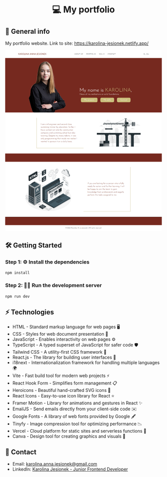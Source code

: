 # <p align="center">💻 My portfolio</p>

## 🚀 General info
My portfolio website.
Link to site: https://karolina-jesionek.netlify.app/

![Website Screenshot](https://github.com/takielunek/Portfolio/blob/857df9a95827d587374d9fffbe126f67e6aa241f/screenshot.png)

## 🛠️ Getting Started

### Step 1: ⚙️ Install the dependencies

```
npm install
```

### Step 2: 🏃‍♂️ Run the development server

```
npm run dev
```

## ⚡ Technologies
* HTML - Standard markup language for web pages 🖥️
* CSS - Styles for web document presentation 🎨
* JavaScript - Enables interactivity on web pages ⚙️
* TypeScript - A typed superset of JavaScript for safer code 🛡️
* Tailwind CSS - A utility-first CSS framework 🎨
* React.js - The library for building user interfaces 🔧
* i18next - Internationalization framework for handling multiple languages 🌍
* Vite - Fast build tool for modern web projects ⚡
* React Hook Form - Simplifies form management 📋
* Heroicons - Beautiful hand-crafted SVG icons 🦸
* React Icons - Easy-to-use icon library for React ⭐
* Framer Motion - Library for animations and gestures in React ✨
* EmailJS - Send emails directly from your client-side code ✉️
* Google Fonts - A library of web fonts provided by Google 🖋️
* Tinyfy - Image compression tool for optimizing performance 📉
* Vercel - Cloud platform for static sites and serverless functions 🚀
* Canva - Design tool for creating graphics and visuals 🎨

## 📧 Contact
* Email: [karolina.anna.jesionek@gmail.com](mailto:karolina.anna.jesionek@gmail.com)
* LinkedIn: [Karolina Jesionek - Junior Frontend Developer](https://www.linkedin.com/in/karolina-jesionek-frontend-developer/)
